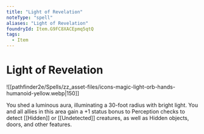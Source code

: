 ```yaml
---
title: "Light of Revelation"
noteType: "spell"
aliases: "Light of Revelation"
foundryId: Item.G9FC8XACEpmq5qtQ
tags:
  - Item
---
```


# Light of Revelation
![[pathfinder2e/Spells/zz_asset-files/icons-magic-light-orb-hands-humanoid-yellow.webp|150]]

You shed a luminous aura, illuminating a 30-foot radius with bright light. You and all allies in this area gain a +1 status bonus to Perception checks to detect [[Hidden]] or [[Undetected]] creatures, as well as Hidden objects, doors, and other features.
